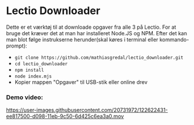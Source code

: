 # Lectio Downloader
Dette er et værktøj til at downloade opgaver fra alle 3 på Lectio. For at bruge det kræver det at man har installeret Node.JS og NPM. Efter det kan man blot følge instrukserne herunder(skal køres i terminal eller kommando-prompt):
- `git clone https://github.com/mathiasgredal/lectio_downloader.git`
- `cd lectio_downloader`
- `npm install`
- `node index.mjs`
- Kopier mappen "Opgaver" til USB-stik eller online drev

### Demo video:
https://user-images.githubusercontent.com/20731972/122622431-ee817500-d098-11eb-9c50-6d425c6ea3a0.mov

